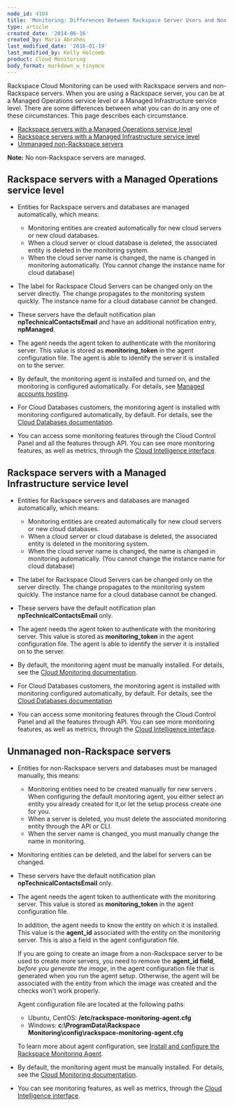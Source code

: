 ```yaml
---
node_id: 4104
title: 'Monitoring: Differences Between Rackspace Server Users and Non-Rackspace Server Users'
type: article
created_date: '2014-06-16'
created_by: Maria Abrahms
last_modified_date: '2016-01-19'
last_modified_by: Kelly Holcomb
product: Cloud Monitoring
body_format: markdown_w_tinymce
---
```


Rackspace Cloud Monitoring can be used with Rackspace servers and non-Rackspace servers. When you are using a Rackspace server, you can be at a Managed Operations service level or a Managed Infrastructure service level. There are some differences between what you can do in any one of these circumstances. This page describes each circumstance.

- [Rackspace servers with a Managed Operations service level](#managed-operations)
- [Rackspace servers with a Managed Infrastructure service level](#managed-infra)
- [Unmanaged non-Rackspace servers](#unmanaged)

**Note:** No non-Rackspace servers are managed.

<a name="managed-operations"></a>
## Rackspace servers with a Managed Operations service level

- Entities for Rackspace servers and databases are managed automatically, which means:
  - Monitoring entities are created automatically for new cloud servers or new cloud databases.
  - When a cloud server or cloud database is deleted, the associated entity is deleted in the monitoring system.
  - When the cloud server name is changed, the name is changed in monitoring automatically. (You cannot change the instance name for cloud database)


- The label for Rackspace Cloud Servers can be changed only on the server directly. The change  propagates to the monitoring system quickly. The instance name for a cloud database cannot be changed.

- These servers have the default notification plan **npTechnicalContactsEmail** and have an additional notification entry, **npManaged**.

- The agent needs the agent token to authenticate with the monitoring server. This value is stored as **monitoring_token** in the agent configuration file. The agent is able to identify the server it is installed on to the server.

- By default, the monitoring agent is installed and turned on, and the monitoring is configured automatically. For details, see [Managed accounts hosting](https://www.rackspace.com/dedicated-servers).

- For Cloud Databases customers, the monitoring agent is installed with monitoring configured automatically, by default. For details, see the [Cloud Databases documentation](https://developer.rackspace.com/docs/cloud-databases/v1/developer-guide/).

- You can access some monitoring features through the Cloud Control Panel and all the features through API. You can see more monitoring features, as well as metrics, through the [Cloud Intelligence interface](https://intelligence.rackspace.com/).

<a name="managed-infra"></a>
## Rackspace servers with a Managed Infrastructure service level

- Entities for Rackspace servers and databases are managed automatically, which means:
  - Monitoring entities are created automatically for new cloud servers or new cloud databases.
  - When a cloud server or cloud database is deleted, the associated entity is deleted in the monitoring system.
  - When the cloud server name is changed, the name is changed in monitoring automatically. (You cannot change the instance name for cloud database)


- The label for Rackspace Cloud Servers can be changed only on the server directly. The change propagates to the monitoring system quickly. The instance name for a cloud database cannot be changed.

- These servers have the default notification plan **npTechnicalContactsEmail** only.

- The agent needs the agent token to authenticate with the monitoring server. This value is stored as **monitoring_token** in the agent configuration file. The agent is able to identify the server it is installed on to the server.

- By default, the monitoring agent must be manually installed. For details, see the [Cloud Monitoring documentation](https://developer.rackspace.com/docs/cloud-monitoring/v1/developer-guide/#install-and-configure-the-agent).

- For Cloud Databases customers, the monitoring agent is installed with monitoring configured automatically, by default. For details, see the [Cloud Databases documentation](https://developer.rackspace.com/docs/cloud-databases/v1/developer-guide/)

- You can access some monitoring features through the Cloud Control Panel and all the features through API. You can see more monitoring features, as well as metrics, through the [Cloud Intelligence interface](https://intelligence.rackspace.com/).

<a name="unmanaged"></a>
## Unmanaged non-Rackspace servers

- Entities for non-Rackspace servers and databases must be managed manually, this means:
  - Monitoring entities need to be created manually for new servers . When configuring the default monitoring agent, you either select an entity you already created for it,or let the setup process create one for you.
  - When a server is deleted, you must delete the associated monitoring entity through the API or CLI.
  - When the server name is changed, you must manually change the name in monitoring.


- Monitoring entities can be deleted, and the label for servers can be changed.

- These servers have the default notification plan **npTechnicalContactsEmail** only.

- The agent needs the agent token to authenticate with the monitoring server. This value is stored as **monitoring_token** in the agent configuration file.

  In addition, the agent needs to know the entity on which it is installed. This value is the **agent_id** associated with the entity on the monitoring server. This is also a field in the agent configuration file.

  If you are going to create an image from a non-Rackspace server to be used to create more servers, you need to remove the **agent_id field**, *before you generate the image*, in the agent configuration file that is generated when you run the agent setup. Otherwise, the agent will be associated with the entity from which the image was created and the checks won't work properly.

  Agent configuration file are located at the following paths:
  - Ubuntu, CentOS: **/etc/rackspace-monitoring-agent.cfg**
  - Windows: **c:\ProgramData\Rackspace Monitoring\config\rackspace-monitoring-agent.cfg**

  To learn more about agent configuration, see [Install and configure the Rackspace Monitoring Agent](https://www.rackspace.com/knowledge_center/article/install-and-configure-the-rackspace-monitoring-agent).

- By default, the monitoring agent must be manually installed. For details, see the [Cloud Monitoring documentation](https://developer.rackspace.com/docs/cloud-monitoring/v1/developer-guide/#install-and-configure-the-agent).

- You can see monitoring features, as well as metrics, through the [Cloud Intelligence interface](https://intelligence.rackspace.com/).
